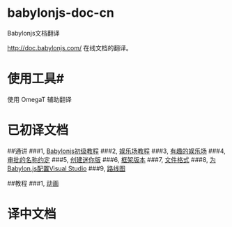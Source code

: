 # babylonjs-doc-cn
Babylonjs文档翻译

http://doc.babylonjs.com/ 在线文档的翻译。

# 使用工具#
使用 OmegaT 辅助翻译

# 已初译文档 #

##通讲
###1, [Babylonjs初级教程](https://github.com/h53d/babylonjs-doc-cn/blob/master/target/generals/Essentials/A_Babylon.js_Primer.md)
###2, [娱乐场教程](https://github.com/h53d/babylonjs-doc-cn/blob/master/target/generals/Essentials/The_Playground_Tutorial.md)
###3, [有趣的娱乐场](https://github.com/h53d/babylonjs-doc-cn/blob/master/target/generals/General/playgrounds.md)
###4, [审批的名称约定](https://github.com/h53d/babylonjs-doc-cn/blob/master/target/generals/General/Approved_Naming_Conventions.md)
###5, [创建迷你版](https://github.com/h53d/babylonjs-doc-cn/blob/master/target/generals/General/Creating_the_Mini-fied_Version.md)
###6, [框架版本](https://github.com/h53d/babylonjs-doc-cn/blob/master/target/generals/General/Framework_versions.md)
###7, [文件格式](https://github.com/h53d/babylonjs-doc-cn/blob/master/target/generals/General/File_Format_Map_(.babylon).md)
###8, [为Babylon.js配置Visual Studio](https://github.com/h53d/babylonjs-doc-cn/blob/master/target/generals/General/setup_visualStudio.md)
###9, [路线图](https://github.com/h53d/babylonjs-doc-cn/blob/master/target/generals/General/Roadmap.md)

##教程
###1, [动画](https://github.com/h53d/babylonjs-doc-cn/blob/master/target/tutorials/01_Play_Pen/Animations.md)

# 译中文档 #

